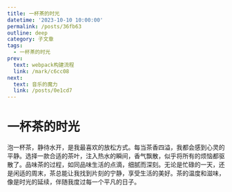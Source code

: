 ```yaml
---
title: 一杯茶的时光
datetime: '2023-10-10 10:00:00'
permalink: /posts/36fb63
outline: deep
category: 子文章
tags:
  - 一杯茶的时光
prev:
  text: webpack构建流程
  link: /mark/c6cc08
next:
  text: 音乐的魔力
  link: /posts/0e1cd7
---
```


# 一杯茶的时光

泡一杯茶，静待水开，是我最喜欢的放松方式。每当茶香四溢，我都会感到心灵的平静。选择一款合适的茶叶，注入热水的瞬间，香气飘散，似乎将所有的烦恼都驱散了。品味茶的过程，如同品味生活的点滴，细腻而深刻。无论是忙碌的一天，还是闲适的周末，茶总能让我找到片刻的宁静，享受生活的美好。茶的温度和滋味，像是时光的延续，伴随我度过每一个平凡的日子。
